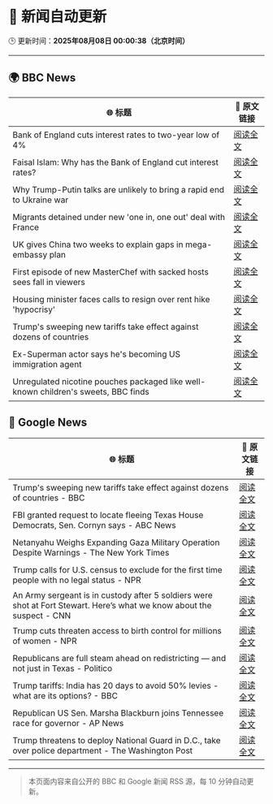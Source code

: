 # 🧠 新闻自动更新

🕒 更新时间：**2025年08月08日 00:00:38（北京时间）**

---

## 🌍 BBC News

| 🌐 标题 | 🔗 原文链接 |
|--------|-------------|
| Bank of England cuts interest rates to two-year low of 4% | [阅读全文](https://www.bbc.com/news/articles/c5yprwyxjlxo?at_medium=RSS&at_campaign=rss) |
| Faisal Islam: Why has the Bank of England cut interest rates? | [阅读全文](https://www.bbc.com/news/articles/cq6899yleg8o?at_medium=RSS&at_campaign=rss) |
| Why Trump-Putin talks are unlikely to bring a rapid end to Ukraine war | [阅读全文](https://www.bbc.com/news/articles/c14gkkzvpx8o?at_medium=RSS&at_campaign=rss) |
| Migrants detained under new 'one in, one out' deal with France | [阅读全文](https://www.bbc.com/news/articles/ce35v0zyzvlo?at_medium=RSS&at_campaign=rss) |
| UK gives China two weeks to explain gaps in mega-embassy plan | [阅读全文](https://www.bbc.com/news/articles/ce932995ny2o?at_medium=RSS&at_campaign=rss) |
| First episode of new MasterChef with sacked hosts sees fall in viewers | [阅读全文](https://www.bbc.com/news/articles/c1w83e44e21o?at_medium=RSS&at_campaign=rss) |
| Housing minister faces calls to resign over rent hike 'hypocrisy' | [阅读全文](https://www.bbc.com/news/articles/czerl5dy0kgo?at_medium=RSS&at_campaign=rss) |
| Trump's sweeping new tariffs take effect against dozens of countries | [阅读全文](https://www.bbc.com/news/articles/cx23jmvn5yzo?at_medium=RSS&at_campaign=rss) |
| Ex-Superman actor says he's becoming US immigration agent | [阅读全文](https://www.bbc.com/news/articles/c5yp8l3z0g5o?at_medium=RSS&at_campaign=rss) |
| Unregulated nicotine pouches packaged like well-known children's sweets, BBC finds | [阅读全文](https://www.bbc.com/news/articles/cnv75dd3v37o?at_medium=RSS&at_campaign=rss) |

## 📰 Google News

| 🌐 标题 | 🔗 原文链接 |
|--------|-------------|
| Trump's sweeping new tariffs take effect against dozens of countries - BBC | [阅读全文](https://news.google.com/rss/articles/CBMiWkFVX3lxTE1yekxyMUFxRmpONEtzS08xdHliQjc1MlpJM2FPSnVnR3dMZEFEQXh0bEluaGV2WHV3X1Z4WlRPV0RCU18zT1BOMlRKbGVQZmJmcEpfZ3VqX1pld9IBX0FVX3lxTE5yanpsNmV6Tm9WRGJ2UlV3cmprU3Axa2ZmQ3RLbXpzaG9rbDZtam9VOFJJUFF1aWltYjg2dEVOSlFKUTRSY3JpTzh1NWg5ZzlDSTR0dTNPNGVSQXhqU204?oc=5) |
| FBI granted request to locate fleeing Texas House Democrats, Sen. Cornyn says - ABC News | [阅读全文](https://news.google.com/rss/articles/CBMipAFBVV95cUxOVzB4SUNudGtxODMwSHVHNnd2dGl1aGdOTXFGU3ZwUS0wc1JFVGpROWZya0QyWmRDSUgwcmpKZ0MtRUZFYWd4TTNYTHltQnhxLU9Ta045anRFa0dnS3N6cXAwMGVoczh6aFlEcEFmQWltUFBzQktvSHRmX044VEZrV1V1YUZCenYxd29BT1BKbjZNVV9CeU1WUl9SblFtdTRfeEdCa9IBqgFBVV95cUxOSk1jdUs5UWR3X01ORERZMDVhMk9QRGJEY05fbjN1WnJTeF8tcEJvM09Ed2lHeVZCbk96Yzd3TDNVYkF4dTMzYmk5c1NMUjVqNHhPSE1kV0JOWkJKSW40N2J5TWtTX2ltb2xUbi1zODhGR09LTGxZMGU0VzdxRGxGdmlKUmFuS3R2RjQ2M2xDRzJTeWd0ekhmcXp5MmozZE0xVEZOcXB0YkE0QQ?oc=5) |
| Netanyahu Weighs Expanding Gaza Military Operation Despite Warnings - The New York Times | [阅读全文](https://news.google.com/rss/articles/CBMikAFBVV95cUxPeUxDMUVMQl90ZFB5VVNGOXZBUF9rdTczM0JfSlNtenktaEZPLV9sYjJRRjRFWVhJVC1Wa2NoN0xBSElOQm9pYXlOR2EyUTZUeEZSNlZYLWFoNThKbUFHWUZYYlpmMS11VHM5Mzk4S2hwWFFySk1BT3lWOEE5U0o0YzZaYmx1UWJiaW5hX255anU?oc=5) |
| Trump calls for U.S. census to exclude for the first time people with no legal status - NPR | [阅读全文](https://news.google.com/rss/articles/CBMihwFBVV95cUxPN1poU2RoVUZOb1B1Z3NCTU5uSHZDYktSTEw1TEp4ckMtbHBheHdVX19tZjZ4bUgtZkxlekF1OTdENUxDNVFZWF9sUXZlWUhIMUg3MnZCcHFWWkJvSkgwekI1QmU1ZUpNSmFjRTlpS0d6VzRuS2xseTVhMU5YdUhnVnpHZy1sV1k?oc=5) |
| An Army sergeant is in custody after 5 soldiers were shot at Fort Stewart. Here’s what we know about the suspect - CNN | [阅读全文](https://news.google.com/rss/articles/CBMijAFBVV95cUxQbE5QWTU2TXdTSmszZkdPclhNNm5EbzVMeFBad00zbXRqV2Q3OV9pY0l6TWFfQ1NXUkZ2R1VVMWxqZHNNOWdUSmw0QnZ6Rmt1U0phVEdNYzBZZFlNQ2oyVjdhRXZ6cDZqR0lCRGRBa2ZBUElqeWJDTkRlUVczV1YtVXFaTkRpSGpzbGN3cNIBkgFBVV95cUxObDBwNWNSZ1Z3eWFpeW80eE5HOHBUMFBTYVR0LTFFbndBN3E0YldlQkhRblZLMDI1c3M5VmlWSkRzQndSVFVCUVpTNm1sQ0lCZHNKT0UxTmxfWW5ERVlNTTVJeFRGOVU0ZnFuZ284cFdCSTlCczRRdUhSRmZINmdiQ1VXM1BDWmNUOXpzLWx6Yk9NZw?oc=5) |
| Trump cuts threaten access to birth control for millions of women - NPR | [阅读全文](https://news.google.com/rss/articles/CBMihAFBVV95cUxQQnRLZmY2OHBMYUdwcHFUVFRaaVdtYng2ZW1Sd1B2YTZZM2FkQ0FpZ0dnS1BPdkdKQW5QVHRpRlZkOUI2My1SdmExd1pPMzZQSGNEeHVFNkNadVVWLTZuOXZ5cXZrVlhFdl8xSHBnWkFVYnZ1RlppNW51MTVCNjgtRXVHbE8?oc=5) |
| Republicans are full steam ahead on redistricting — and not just in Texas - Politico | [阅读全文](https://news.google.com/rss/articles/CBMivgFBVV95cUxQbkdxcnJDeUc5WEZpdjlHb3d5T3ZyZ184ZXJLZGJVUHNFbnduWUY0QllSWkFiTU1LUVNaYzg4TEllekM1NXEtUjVWdGM4MU5MOURBQkxzX0NFUDdVS3pfWW1yT2tUcnlobkh6ZWN4MVpPQW42bTJwNE9fZlp1eW9HcVQ2NTNBaWxxTDQ3aFFGUG84eDN4YjFWaUpYWHNCbjQ4Q01DRWxrT2phdnJ2U3U3ZGhTTDRPYkNkREFyRzFB?oc=5) |
| Trump tariffs: India has 20 days to avoid 50% levies - what are its options? - BBC | [阅读全文](https://news.google.com/rss/articles/CBMiWkFVX3lxTE9Ia08waTJ4WmFwV1hQMEZDWWRDaFU4ZW1JUzhYUjFmREJZRHh2bUVHclVpcE9fZE81a2lud25qUU5JVjFUaTJUWGhKQ3Vac3J6V3ZuRC13Z25wZ9IBX0FVX3lxTE51djNvbmxWSGMxRU1CbVpHSF9Xdk9Jc2x2UUdMTi1XMnJmRkVWZFBPWWIzVFY4Q25UbE1rNXB2YmtoejJRU3FjVVROanhkT0NLMHZXWXFyVDNYRExmNXh3?oc=5) |
| Republican US Sen. Marsha Blackburn joins Tennessee race for governor - AP News | [阅读全文](https://news.google.com/rss/articles/CBMimwFBVV95cUxNc3Z0NDhKVFhEV09sakJ6V2cwaFN3RVJoNEpBQ1g1d2NOV2t3WjNEZnJmMkVEZmdOeUxMOUsxNl84YzRDX2pyeXVoXzFTYk8zcDVMSGcxS2dsUnRaLVJHVjZxSWFObWhLV0gxWG1QRUFPRlQtZjBTVi1ITWdWbWxtejVFTVdTYmstb2ZmcTN5QThvbXdNRUJ5bl9lSQ?oc=5) |
| Trump threatens to deploy National Guard in D.C., take over police department - The Washington Post | [阅读全文](https://news.google.com/rss/articles/CBMilAFBVV95cUxPVVFpTWtES291Q25QTmZDdUMyN2ZwSTdST2lMSW5XZ09LdjVPUXhpSkhqbVVuLUNNcXo3UGM4SlFrZVBpT3l5WTNfV1UwQVR5TXJqQTd4ZjNPSGU1R3dGZExXWHVMU1FOZEljTWxTUFhqS0trQkxxUnNtNmNnWW9QZWQyMWFLWmd2dk5oM29VdHFJUEtC?oc=5) |

---
> 本页面内容来自公开的 BBC 和 Google 新闻 RSS 源，每 10 分钟自动更新。